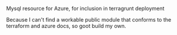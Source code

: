 Mysql resource for Azure, for inclusion in terragrunt deployment

Because I can't find a workable public module that conforms to the terraform and azure docs, so goot build my own.

